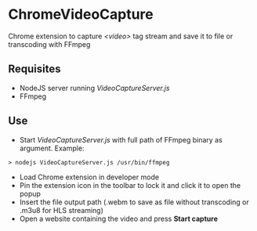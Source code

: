 # ChromeVideoCapture
Chrome extension to capture *&lt;video>* tag stream and save it to file or transcoding with FFmpeg

## Requisites
- NodeJS server running *VideoCaptureServer.js*
- FFmpeg

## Use
- Start *VideoCaptureServer.js* with full path of FFmpeg binary as argument. Example:
```
> nodejs VideoCaptureServer.js /usr/bin/ffmpeg
```
- Load Chrome extension in developer mode
- Pin the extension icon in the toolbar to lock it and click it to open the popup
- Insert the file output path (.webm to save as file without transcoding or .m3u8 for HLS streaming)
- Open a website containing the video and press **Start capture**
